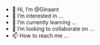- 👋 Hi, I’m @Ginaant
- 👀 I’m interested in ...
- 🌱 I’m currently learning ...
- 💞️ I’m looking to collaborate on ...
- 📫 How to reach me ...

<!---
Ginaant/Ginaant is a ✨ special ✨ repository because its `README.md` (this file) appears on your GitHub profile.
You can click the Preview link to take a look at your changes.
--->
